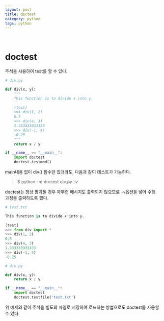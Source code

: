```yaml
---
layout: post
title: doctest
category: python
tags: python
---
```


&nbsp;

# doctest

주석을 사용하여 test를 할 수 있다.

```python
# div.py

def div(x, y):
    """ 
    This function is to divide x into y.
    
    [test]
    >>> div(1, 2)
    0.5
    >>> div(4, 3)
    1.333333333333    
   	>>> div(-1, 4)
   	-0.25
    """
    return x / y

if __name__ == "__main__":
    import doctest
    doctest.testmod()
```

main내용 없이 div() 함수만 있더라도, 다음과 같이 테스트가 가능하다.

> $ python -m doctest div.py -v

doctest는 정상 통과될 경우 아무런 메시지도 출력되지 않으므로 `-v`옵션을 넣어 수행 과정을 출력하도록 했다.

```python
# test.txt

This function is to divide x into y.
    
[test]
>>> from div import *
>>> div(1, 2)
0.5
>>> div(4, 3)
1.333333333333    
>>> div(-1, 4)
-0.25

# div.py

def div(x, y):
    return x / y

if __name__ == "__main__":
    import doctest
    doctest.testfile('test.txt')
```

위 예제와 같이 주석을 별도의 파일로 저장하여 로드하는 방법으로도 doctest를 사용할 수 있다.


